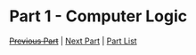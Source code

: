 # Part 1 - Computer Logic <!-- omit in toc -->

[~~Previous Part~~][prev] | [Next Part][next] | [Part List][index]

[next]: ../index
[prev]: ../part2/index
[index]: ../index